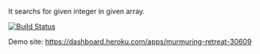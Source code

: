It searchs for given integer in given array.

[![Build Status](https://travis-ci.com/elifnurafsar/Project481.svg?branch=main)](https://travis-ci.com/elifnurafsar/Project481)

Demo site: https://dashboard.heroku.com/apps/murmuring-retreat-30609